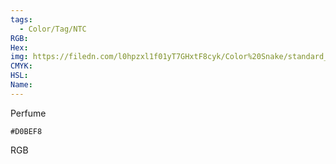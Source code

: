 ```yaml
---
tags:
  - Color/Tag/NTC
RGB:
Hex:
img: https://filedn.com/l0hpzxl1f01yT7GHxtF8cyk/Color%20Snake/standard_csv_to_svg/D0BEF8.svg
CMYK:
HSL:
Name:
---
```

Perfume
```palette
#D0BEF8
```
RGB
